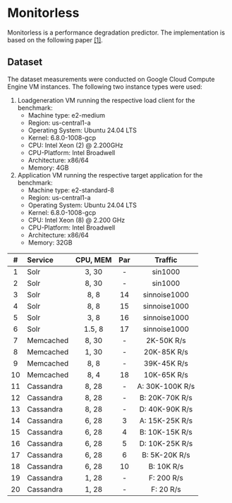 # Monitorless

Monitorless is a performance degradation predictor.
The implementation is based on the following paper [\[1\]](https://dl.acm.org/doi/pdf/10.1145/3361525.3361543).

## Dataset

The dataset measurements were conducted on Google Cloud Compute Engine VM instances.
The following two instance types were used:

1. Loadgeneration VM running the respective load client for the benchmark:
   - Machine type: e2-medium
   - Region: us-central1-a
   - Operating System: Ubuntu 24.04 LTS
   - Kernel: 6.8.0-1008-gcp
   - CPU: Intel Xeon (2) @ 2.200GHz
   - CPU-Platform: Intel Broadwell
   - Architecture: x86/64
   - Memory: 4GB
2. Application VM running the respective target application for the benchmark:
   - Machine type: e2-standard-8
   - Region: us-central1-a
   - Operating System: Ubuntu 24.04 LTS
   - Kernel: 6.8.0-1008-gcp
   - CPU: Intel Xeon (8) @ 2.200 GHz
   - CPU-Platform: Intel Broadwell
   - Architecture: x86/64
   - Memory: 32GB

|  #  | Service   | CPU, MEM | Par |     Traffic     |
| :-: | :-------- | :------: | :-: | :-------------: |
|  1  | Solr      |  3, 30   |  -  |     sin1000     |
|  2  | Solr      |  8, 30   |  -  |     sin1000     |
|  3  | Solr      |   8, 8   | 14  |  sinnoise1000   |
|  4  | Solr      |   8, 8   | 15  |  sinnoise1000   |
|  5  | Solr      |   3, 8   | 16  |  sinnoise1000   |
|  6  | Solr      |  1.5, 8  | 17  |  sinnoise1000   |
|  7  | Memcached |  8, 30   |  -  |   2K-50K R/s    |
|  8  | Memcached |  1, 30   |  -  |   20K-85K R/s   |
|  9  | Memcached |   8, 8   |  -  |   39K-45K R/s   |
| 10  | Memcached |   8, 4   | 18  |   10K-65K R/s   |
| 11  | Cassandra |  8, 28   |  -  | A: 30K-100K R/s |
| 12  | Cassandra |  8, 28   |  -  | B: 20K-70K R/s  |
| 13  | Cassandra |  8, 28   |  -  | D: 40K-90K R/s  |
| 14  | Cassandra |  6, 28   |  3  | A: 15K-25K R/s  |
| 15  | Cassandra |  6, 28   |  4  | B: 10K-15K R/s  |
| 16  | Cassandra |  6, 28   |  5  | D: 10K-25K R/s  |
| 17  | Cassandra |  6, 28   |  6  |  B: 5K-20K R/s  |
| 18  | Cassandra |  6, 28   | 10  |   B: 10K R/s    |
| 19  | Cassandra |  1, 28   |  -  |   F: 200 R/s    |
| 20  | Cassandra |  1, 28   |  -  |    F: 20 R/s    |
